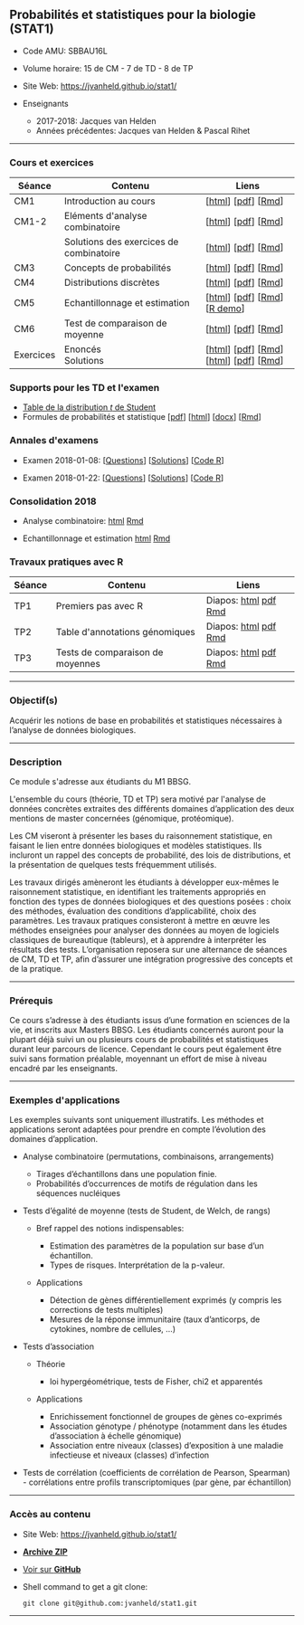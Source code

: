 ## Probabilités et statistiques pour la biologie (STAT1)

- Code AMU: SBBAU16L
- Volume horaire: 15 de CM - 7 de TD - 8 de TP
- Site Web: <https://jvanheld.github.io/stat1/>
- Enseignants

    - 2017-2018: Jacques van Helden
    - Années précédentes: Jacques van Helden & Pascal Rihet

****************************************************************
### Cours et exercices

| Séance | Contenu | Liens | 
|------|---------------------------------|--------------------------|
| CM1 | Introduction au cours |  [[html](slides/01_introduction.html)] [[pdf](slides/01_introduction.pdf)] [[Rmd](slides/01_introduction.Rmd)] |
| CM1-2 | Eléments d'analyse combinatoire |  [[html](slides/02_combinatorix.html)] [[pdf](slides/02_combinatorix.pdf)] [[Rmd](slides/02_combinatorix.Rmd)] |
| | Solutions des exercices de combinatoire |  [[html](slides/02_combinatorix_solutions.html)] [[pdf](slides/02_combinatorix_solutions.pdf)] [[Rmd](slides/02_combinatorix_solutions.Rmd)] |
| CM3 | Concepts de probabilités | [[html](slides/03_concepts_proba.html)] [[pdf](slides/03_concepts_proba.pdf)] [[Rmd](slides/03_concepts_proba.Rmd)] |
| CM4 | Distributions discrètes | [[html](slides/04_distributions_discretes.html)] [[pdf](slides/04_distributions_discretes.pdf)] [[Rmd](slides/04_distributions_discretes.Rmd)] |
| CM5 | Echantillonnage et estimation |  [[html](slides/05_echantillonnage_estimation.html)] [[pdf](slides/05_echantillonnage_estimation.pdf)] [[Rmd](slides/05_echantillonnage_estimation.Rmd)] [[R demo](R_demos/05_echantillonnage_estimation_demo.R)] |
| CM6 | Test de comparaison de moyenne | [[html](slides/06_tests_comparaison_moyenne.html)] [[pdf](slides/06_tests_comparaison_moyenne.pdf)] [[Rmd](slides/06_tests_comparaison_moyenne.Rmd)] |
| Exercices | Enoncés<br>Solutions | [[html](exercices/exercices_proba-stat.html)] [[pdf](exercices/exercices_proba-stat.pdf)] [[Rmd](exercices/exercices_proba-stat.Rmd)]<br>[[html](exercices/exercices_proba-stat_solutions.html)] [[pdf](exercices/exercices_proba-stat_solutions.pdf)] [[Rmd](exercices/exercices_proba-stat_solutions.Rmd)] |

### Supports pour les TD et l'examen


- [Table de la distribution *t* de Student](supports/t-table.pdf)
- Formules de probabilités et statistique 
[[pdf](supports/formules.pdf)] 
[[html](supports/formules.html)]
[[docx](supports/formules.docx)] 
[[Rmd](supports/formules.Rmd)] 

### Annales d'examens


- Examen 2018-01-08: [[Questions](exam/exam_stat1_2018-01-08/exam_STAT1_SBAU16L_2018-01-08_questions.pdf)] 
[[Solutions](exam/exam_stat1_2018-01-08/exam_STAT1_SBAU16L_2018-01-08_solutions.pdf)]
[[Code R](exam/exam_stat1_2018-01-08/exam_STAT1_SBAU16L_2018-01-08_solutions.R)]

- Examen 2018-01-22: 
[[Questions](exam/exam_stat1_2018-01-22/exam_STAT1_SBAU16L_2018-01-22_questions.pdf)]
[[Solutions](exam/exam_stat1_2018-01-22/exam_STAT1_SBAU16L_2018-01-22_solutions.pdf)]
[[Code R](exam/exam_stat1_2018-01-22/exam_STAT1_SBAU16L_2018-01-22_solutions.R)]

### Consolidation 2018

- Analyse combinatoire: [html](practicals/consolidation_stat_2018-03/C01_analyse_combinatoire/analyse_combinatoire.html) [Rmd](practicals/consolidation_stat_2018-03/C01_analyse_combinatoire/analyse_combinatoire.Rmd)

- Echantillonnage et estimation [html](practicals/consolidation_stat_2018-03/C02_sampling_and_estimation/sampling_and_estimation.html) [Rmd](practicals/consolidation_stat_2018-03/C02_sampling_and_estimation/sampling_and_estimation.Rmd)

### Travaux pratiques avec R

| Séance | Contenu | Liens | 
|------|---------------------------------|--------------------------|
| TP1 | Premiers pas avec R | Diapos: [html](practicals/01_intro_R/01_intro_R.html) [pdf](practicals/01_intro_R/01_intro_R.pdf) [Rmd](practicals/01_intro_R/01_intro_R.Rmd) |
| TP2 | Table d'annotations génomiques | Diapos: [html](practicals/02_yeast_annotations/02_yeast_annotations.html) [pdf](practicals/02_yeast_annotations/02_yeast_annotations.pdf) [Rmd](practicals/02_yeast_annotations/02_yeast_annotations.Rmd) |
| TP3 | Tests de comparaison de moyennes | Diapos: [html](practicals/03_test_comparaison_moyennes/03_test_comparaison_moyennes.html) [pdf](practicals/03_test_comparaison_moyennes/03_test_comparaison_moyennes.pdf) [Rmd](practicals/03_test_comparaison_moyennes/03_test_comparaison_moyennes.Rmd) |


****************************************************************
### Objectif(s)

Acquérir les notions de base en probabilités et statistiques nécessaires à l’analyse de données biologiques.

****************************************************************
### Description

Ce module s'adresse aux étudiants du M1 BBSG. 

L'ensemble du cours (théorie, TD et TP) sera motivé par l'analyse de données concrètes extraites des différents domaines d’application des deux mentions de master concernées (génomique, protéomique).

Les CM viseront à présenter les bases du raisonnement statistique, en faisant le lien entre données biologiques et modèles statistiques. Ils incluront un rappel des concepts de probabilité, des lois de distributions, et la présentation de quelques tests fréquemment utilisés.

Les travaux dirigés amèneront les étudiants à développer eux-mêmes le raisonnement statistique, en identifiant les traitements appropriés en fonction des types de données biologiques et des questions posées : choix des méthodes, évaluation des conditions d’applicabilité, choix des paramètres. Les travaux pratiques consisteront à mettre en œuvre les méthodes enseignées pour analyser des données au moyen de logiciels classiques de bureautique (tableurs), et à apprendre à interpréter les résultats des tests. L’organisation reposera sur une alternance de séances de CM, TD et TP, afin d’assurer une intégration progressive des concepts et de la pratique.

****************************************************************
### Prérequis

Ce cours s’adresse à des étudiants issus d’une formation en sciences de la vie, et inscrits aux Masters BBSG. Les étudiants concernés auront pour la plupart déjà suivi un ou plusieurs cours de probabilités et statistiques durant leur parcours de licence. Cependant le cours peut également être suivi sans formation préalable, moyennant un effort de mise à niveau encadré par les enseignants.


****************************************************************
### Exemples d'applications

Les exemples suivants sont uniquement illustratifs. Les méthodes et applications seront adaptées pour prendre en compte l’évolution des domaines d’application.

- Analyse combinatoire (permutations, combinaisons, arrangements)

    - Tirages d’échantillons dans une population finie.
    - Probabilités d’occurrences de motifs de régulation dans les séquences nucléiques

- Tests d’égalité de moyenne (tests de Student, de Welch, de rangs)

    - Bref rappel des notions indispensables:

        - Estimation des paramètres de la population sur base d’un échantillon.
        - Types de risques. Interprétation de la p-valeur.

    - Applications

        - Détection de gènes différentiellement exprimés (y compris les corrections de tests multiples)
        - Mesures de la réponse immunitaire (taux d’anticorps, de cytokines, nombre de cellules, …)

- Tests d’association

    - Théorie

        - loi hypergéométrique, tests de Fisher, chi2 et apparentés

    - Applications

        - Enrichissement fonctionnel de groupes de gènes co-exprimés
        - Association génotype / phénotype (notamment dans les études d’association à échelle génomique)
        - Association entre niveaux (classes) d’exposition à une maladie infectieuse et niveaux (classes) d’infection

- Tests de corrélation (coefficients de corrélation de Pearson, Spearman)
        - corrélations entre profils transcriptomiques (par gène, par échantillon)


****************************************************************
### Accès au contenu

- Site Web: <https://jvanheld.github.io/stat1/>
- [**Archive ZIP**](https://github.com/jvanheld/stat1/zipball/master)
- [Voir sur **GitHub**](https://github.com/jvanheld/stat1)
- Shell command to get a git clone: 

    `git clone git@github.com:jvanheld/stat1.git`


****************************************************************
